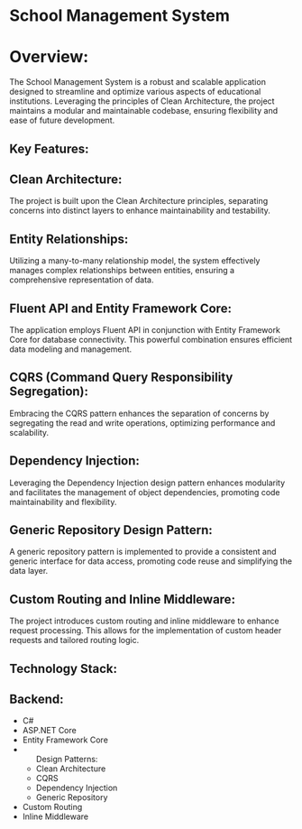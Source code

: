 
<h1> School Management System</h1>
<h1>Overview:</h1>
<p>The School Management System is a robust and scalable application designed to streamline and optimize various aspects of educational institutions. Leveraging the principles of Clean Architecture, the project maintains a modular and maintainable codebase, ensuring flexibility and ease of future development.</p>

<h2>Key Features:</h2>
<h2>Clean Architecture:</h2>

<p>The project is built upon the Clean Architecture principles, separating concerns into distinct layers to enhance maintainability and testability.</p>
<h2>Entity Relationships:</h2>

<p>Utilizing a many-to-many relationship model, the system effectively manages complex relationships between entities, ensuring a comprehensive representation of data.</p>
<h2>Fluent API and Entity Framework Core:</h2>

<p>The application employs Fluent API in conjunction with Entity Framework Core for database connectivity. This powerful combination ensures efficient data modeling and management.</p>
<h2>CQRS (Command Query Responsibility Segregation):</h2>

<p>Embracing the CQRS pattern enhances the separation of concerns by segregating the read and write operations, optimizing performance and scalability.</p>
<h2>Dependency Injection:</h2>

<p>Leveraging the Dependency Injection design pattern enhances modularity and facilitates the management of object dependencies, promoting code maintainability and flexibility.</p>
<h2>Generic Repository Design Pattern:</h2>

<p>A generic repository pattern is implemented to provide a consistent and generic interface for data access, promoting code reuse and simplifying the data layer.</p>
<h2>Custom Routing and Inline Middleware:</h2>

<p>The project introduces custom routing and inline middleware to enhance request processing. This allows for the implementation of custom header requests and tailored routing logic.</p>
<h2>Technology Stack:</h2>
<h2>Backend:</h2>

<ul>
  <li> C#</li>
  <li>ASP.NET Core</li>
  <li>Entity Framework Core</li>
  <li>
    <ul> Design Patterns:
      <li>Clean Architecture</li>
  <li>CQRS</li>
  <li>
Dependency Injection</li>
      <li>Generic Repository</li>
    </ul>
  
  </li>
<li>Custom Routing</li>
<li>Inline Middleware</li>


</ul>


